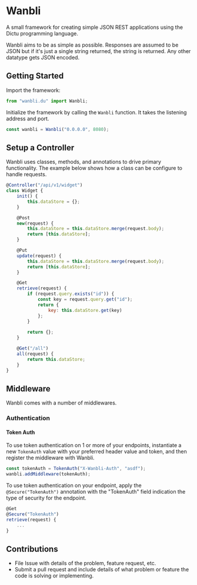 # Wanbli

A small framework for creating simple JSON REST applications using the Dictu programming language.

Wanbli aims to be as simple as possible. Responses are assumed to be JSON but if it's just a single string returned, the string is returned. Any other datatype gets JSON encoded.

## Getting Started

Import the framework:

```js
from "wanbli.du" import Wanbli;
```

Initialize the framework by calling the `Wanbli` function. It takes the listening address and port.

```js
const wanbli = Wanbli("0.0.0.0", 8080);
```

## Setup a Controller

Wanbli uses classes, methods, and annotations to drive primary functionality. The example below shows how a class can be configure to handle requests.

```js
@Controller("/api/v1/widget")
class Widget {
    init() {
        this.dataStore = {};
    }

    @Post
    new(request) {
        this.dataStore = this.dataStore.merge(request.body);
        return [this.dataStore];
    }

    @Put
    update(request) {
        this.dataStore = this.dataStore.merge(request.body);
        return [this.dataStore];
    }

    @Get
    retrieve(request) {
        if (request.query.exists("id")) {
            const key = request.query.get("id");
            return {
                key: this.dataStore.get(key)
            };
        }
        
        return {};
    }

    @Get("/all")
    all(request) {
        return this.dataStore;
    }
}
```

## Middleware

Wanbli comes with a number of middlewares.

### Authentication

#### Token Auth

To use token authentication on 1 or more of your endpoints, instantiate a new `TokenAuth` value with your preferred header value and token, and then register the middleware with Wanbli.

```js
const tokenAuth = TokenAuth("X-Wanbli-Auth", "asdf");
wanbli.addMiddleware(tokenAuth);
```

To use token authentication on your endpoint, apply the `@Secure("TokenAuth")` annotation with the "TokenAuth" field indication the type of security for the endpoint.

```js
@Get
@Secure("TokenAuth")
retrieve(request) {
    ...
}
```

## Contributions

* File Issue with details of the problem, feature request, etc.
* Submit a pull request and include details of what problem or feature the code is solving or implementing.
